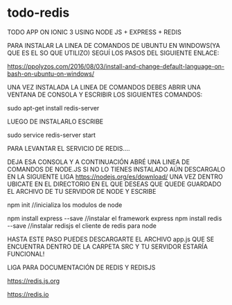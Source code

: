 # todo-redis
TODO APP ON IONIC 3 USING NODE JS  + EXPRESS + REDIS

PARA INSTALAR LA LINEA DE COMANDOS DE UBUNTU EN WINDOWS(YA QUE ES EL SO QUE UTILIZO) SEGUÍ LOS PASOS DEL SIGUIENTE ENLACE:

https://ppolyzos.com/2016/08/03/install-and-change-default-language-on-bash-on-ubuntu-on-windows/

UNA VEZ INSTALADA LA LINEA DE COMANDOS DEBES ABRIR UNA VENTANA DE CONSOLA Y ESCRIBIR LOS SIGUIENTES COMANDOS:

sudo apt-get install redis-server

LUEGO DE INSTALARLO ESCRIBE 

sudo service redis-server start 

PARA LEVANTAR EL SERVICIO DE REDIS....

DEJA ESA CONSOLA Y A CONTINUACIÓN ABRÉ UNA LINEA DE COMANDOS DE NODE.JS
SI NO LO TIENES INSTALADO AÚN DESCARGALO EN LA SIGUIENTE LIGA https://nodejs.org/es/download/
UNA VEZ DENTRO UBICATE EN EL DIRECTORIO EN EL QUE DESEAS QUE QUEDE GUARDADO EL ARCHIVO DE TU SERVIDOR DE NODE Y ESCRIBE

npm init //inicializa los modulos de node

npm install express --save //instalar el framework express
npm install redis --save //instalar redisjs el cliente de redis para node

HASTA ESTE PASO PUEDES DESCARGARTE EL ARCHIVO app.js QUE SE ENCUENTRA DENTRO DE LA CARPETA SRC Y TU SERVIDOR ESTARÍA FUNCIONAL!

LIGA PARA DOCUMENTACIÓN DE REDIS Y REDISJS

https://redis.js.org

https://redis.io





